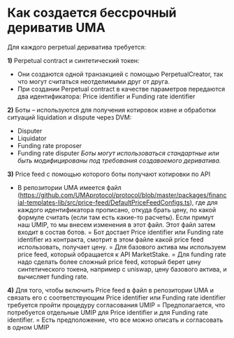 # Как создается бессрочный дериватив UMA

Для каждого perpetual дериватива требуется:

**1)** Perpetual contract и синтетический токен:
-	Они создаются одной транзакцией c помощью PerpetualCreator, так что могут считаться неотделимыми друг от друга.
-	При создании Perpetual contract в качестве параметров передаются два идентификатора: Price identifier и Funding rate identifier

**2)** Боты – используются для получения котировок извне и обработки ситуаций liquidation и dispute через DVM:
-	Disputer
-	Liquidator
-	Funding rate proposer
-	Funding rate disputer
*Боты могут использоваться стандартные или быть модифицированы под требования создаваемого дериватива.*

**3)** Price feed с помощью которого боты получают котировки по API
-	В репозитории UMA имеется файл (https://github.com/UMAprotocol/protocol/blob/master/packages/financial-templates-lib/src/price-feed/DefaultPriceFeedConfigs.ts), где для каждого идентификатора прописано, откуда брать цену, по какой формуле считать (если там есть какие-то расчеты). Если примут наш UMIP, то мы внесем изменения в этот файл. Этот файл затем входит в состав ботов. 
=	Бот достает Price identifier или Funding rate identifier из контракта, смотрит в этом файле какой price feed использовать, получает цену.
=	Для базового актива мы используем price feed, который обращается к API MarketStake. 
=	Для funding rate надо сделать более сложный price feed, который берет цену синтетического токена, например с uniswap, цену базового актива, и вычисляет funding rate.

**4)** Для того, чтобы включить Price feed в файл в репозитории UMA и связать его с соответствующим Price identifier или Funding rate identifier требуется пройти процедуру согласования UMIP
=	Предполагается, что потребуется отдельные UMIP для Price identifier и для Funding rate identifier.
=	Есть предположение, что все можно описать и согласовать в одном UMIP
